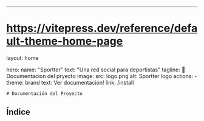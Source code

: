 ---
# https://vitepress.dev/reference/default-theme-home-page
layout: home

hero:
  name: "Sportter"
  text: "Una red social para deportistas"
  tagline: 📝 Documentacion del pryecto
  image:
    src: logo.png
    alt: Sportter logo
  actions:
    - theme: brand
      text: Ver documentación!
      link: /install

    # Documentación del Proyecto

## Índice


